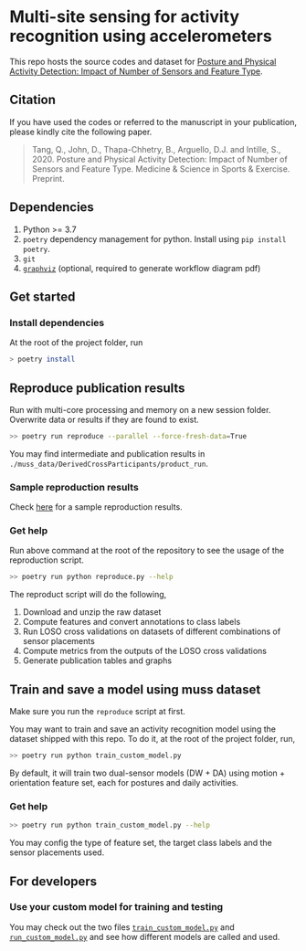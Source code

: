 # Multi-site sensing for activity recognition using accelerometers

This repo hosts the source codes and dataset for [Posture and Physical Activity Detection: Impact of Number of Sensors and Feature Type](https://www.doi.org/10.1249/MSS.0000000000002306).

## Citation

If you have used the codes or referred to the manuscript in your publication, please kindly cite the following paper.

> Tang, Q., John, D., Thapa-Chhetry, B., Arguello, D.J. and Intille, S., 2020. Posture and Physical Activity Detection: Impact of Number of Sensors and Feature Type. Medicine & Science in Sports & Exercise. Preprint.

## Dependencies

1. Python >= 3.7
2. `poetry` dependency management for python. Install using `pip install poetry`.
3. `git`
5. [`graphviz`](https://www.graphviz.org/download/) (optional, required to generate workflow diagram pdf)

## Get started

### Install dependencies

At the root of the project folder, run

```bash
> poetry install
```

## Reproduce publication results

Run with multi-core processing and memory on a new session folder. Overwrite data or results if they are found to exist.

```bash
>> poetry run reproduce --parallel --force-fresh-data=True
```

You may find intermediate and publication results in `./muss_data/DerivedCrossParticipants/product_run`.

### Sample reproduction results

Check [here](https://github.com/qutang/MUSS/releases/latest/download/sample_reproduction_results.tar.gz) for a sample reproduction results.

### Get help 

Run above command at the root of the repository to see the usage of the reproduction script.

```bash
>> poetry run python reproduce.py --help
```

The reproduct script will do the following,

1. Download and unzip the raw dataset
2. Compute features and convert annotations to class labels
3. Run LOSO cross validations on datasets of different combinations of sensor placements
4. Compute metrics from the outputs of the LOSO cross validations
5. Generate publication tables and graphs 

## Train and save a model using muss dataset

Make sure you run the `reproduce` script at first.

You may want to train and save an activity recognition model using the dataset shipped with this repo. To do it, at the root of the project folder, run,

```bash
>> poetry run python train_custom_model.py
```

By default, it will train two dual-sensor models (DW + DA) using motion + orientation feature set, each for postures and daily activities.

### Get help

```bash
>> poetry run python train_custom_model.py --help
```

You may config the type of feature set, the target class labels and the sensor placements used.

## For developers

### Use your custom model for training and testing

You may check out the two files [`train_custom_model.py`](https://github.com/qutang/MUSS/blob/master/train_custom_model.py) and [`run_custom_model.py`](https://github.com/qutang/MUSS/blob/master/run_custom_model.py) and see how different models are called and used.